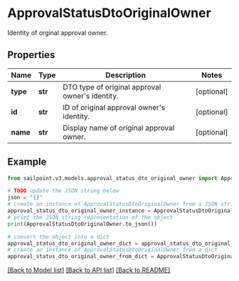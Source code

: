 # ApprovalStatusDtoOriginalOwner

Identity of orginal approval owner.

## Properties

Name | Type | Description | Notes
------------ | ------------- | ------------- | -------------
**type** | **str** | DTO type of original approval owner&#39;s identity. | [optional] 
**id** | **str** | ID of original approval owner&#39;s identity. | [optional] 
**name** | **str** | Display name of original approval owner. | [optional] 

## Example

```python
from sailpoint.v3.models.approval_status_dto_original_owner import ApprovalStatusDtoOriginalOwner

# TODO update the JSON string below
json = "{}"
# create an instance of ApprovalStatusDtoOriginalOwner from a JSON string
approval_status_dto_original_owner_instance = ApprovalStatusDtoOriginalOwner.from_json(json)
# print the JSON string representation of the object
print(ApprovalStatusDtoOriginalOwner.to_json())

# convert the object into a dict
approval_status_dto_original_owner_dict = approval_status_dto_original_owner_instance.to_dict()
# create an instance of ApprovalStatusDtoOriginalOwner from a dict
approval_status_dto_original_owner_from_dict = ApprovalStatusDtoOriginalOwner.from_dict(approval_status_dto_original_owner_dict)
```
[[Back to Model list]](../README.md#documentation-for-models) [[Back to API list]](../README.md#documentation-for-api-endpoints) [[Back to README]](../README.md)


